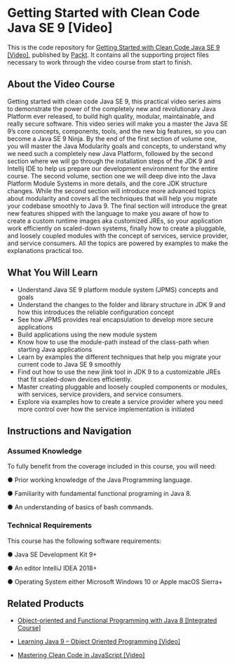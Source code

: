 # Getting Started with Clean Code Java SE 9 [Video]
This is the code repository for [Getting Started with Clean Code Java SE 9 [Video]](https://www.packtpub.com/application-development/getting-started-clean-code-java-se-9-video?utm_source=github&utm_medium=repository&utm_campaign=9781787285064), published by [Packt](https://www.packtpub.com/?utm_source=github). It contains all the supporting project files necessary to work through the video course from start to finish.

## About the Video Course
Getting started with clean code Java SE 9, this practical video series aims to demonstrate the power of the completely new and revolutionary Java Platform ever released, to build high quality, modular, maintainable, and really secure software.
This video series will make you a master the Java SE 9’s core concepts, components, tools, and the new big features, so you can become a Java SE 9 Ninja. By the end of the first section of volume one, you will master the Java Modularity goals and concepts, to understand why we need such a completely new Java Platform, followed by the second section where we will go through the installation steps of the JDK 9 and Intellij IDE to help us prepare our development environment for the entire course.
The second volume, section one we will deep dive into the Java Platform Module Systems in more details, and the core JDK structure changes. While the second section will introduce more advanced topics about modularity and covers all the techniques that will help you migrate your codebase smoothly to Java 9. The final section will introduce the great new features shipped with the language to make you aware of how to create a custom runtime images aka customized JREs, so your application work efficiently on scaled-down systems, finally how to create a pluggable, and loosely coupled modules with the concept of services, service provider, and service consumers.
All the topics are powered by examples to make the explanations practical too.


<H2>What You Will Learn</H2>
<DIV class=book-info-will-learn-text>
<UL>
<LI>Understand Java SE 9 platform module system (JPMS) concepts and goals
<LI>Understand the changes to the folder and library structure in JDK 9 and how this introduces the reliable configuration concept 
<LI>See how JPMS provides real encapsulation to develop more secure applications 
<LI>Build applications using the new module system 
<LI>Know how to use the module-path instead of the class-path when starting Java applications
<LI>Learn by examples the different techniques that help you migrate your current code to Java SE 9 smoothly
<LI>Find out how to use the new jlink tool in JDK 9 to a customizable JREs that fit scaled-down devices efficiently.
<LI>Master creating pluggable and loosely coupled components or modules, with services, service providers, and service consumers.
<LI>Explore via examples how to create a service provider where you need more control over how the service implementation is initiated </LI></UL></DIV>

## Instructions and Navigation
### Assumed Knowledge
To fully benefit from the coverage included in this course, you will need:<br/>

●	Prior working knowledge of the Java Programming language.

●	Familiarity with fundamental functional programing in Java 8.

●	An understanding of basics of bash commands.

### Technical Requirements
This course has the following software requirements:<br/>

●	Java SE Development Kit 9+

●	An editor IntelliJ IDEA 2018+

●	Operating System either Microsoft Windows 10 or Apple macOS Sierra+


## Related Products
* [Object-oriented and Functional Programming with Java 8 [Integrated Course]](https://www.packtpub.com/application-development/object-oriented-and-functional-programming-java-8-integrated-course?utm_source=github&utm_medium=repository&utm_campaign=9781788294027)

* [Learning Java 9 – Object Oriented Programming [Video]](https://www.packtpub.com/application-development/learning-java-9-–-object-oriented-programming-video?utm_source=github&utm_medium=repository&utm_campaign=9781788623933)

* [Mastering Clean Code in JavaScript [Video]](https://www.packtpub.com/application-development/mastering-clean-code-javascript-video?utm_source=github&utm_medium=repository&utm_campaign=9781788999588)

